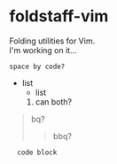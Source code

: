 # foldstaff-vim

Folding utilities for Vim.  
I'm working on it...  

    space by code?

+ list
  - list
  1. can both?

> bq?
> > bbq?

```vim
  code block
```

